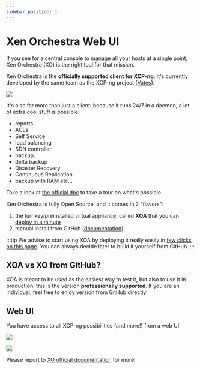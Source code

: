 ```yaml
---
sidebar_position: 1
---
```


# Xen Orchestra Web UI

If you see for a central console to manage all your hosts at a single point, Xen Orchestra (XO) is the right tool for that mission.

Xen Orchestra is the **officially supported client for XCP-ng**. It's currently developed by the same team as the XCP-ng project ([Vates](https://vates.fr)).

![](https://xen-orchestra.com/assets/featuresadmin.png)

It's also far more than just a client: because it runs 24/7 in a daemon, a lot of extra cool stuff is possible:
* reports
* ACLs
* Self Service
* load balancing
* SDN controller
* backup
* delta backup
* Disaster Recovery
* Continuous Replication
* backup with RAM etc…

Take a look at [the official doc](https://xen-orchestra.com/docs/) to take a tour on what's possible.

Xen Orchestra is fully Open Source, and it comes in 2 "flavors":

1. the turnkey/preinstalled virtual appliance, called **XOA** that you can [deploy in a minute](https://xen-orchestra.com/#!/xoa)
2. manual install from GitHub ([documentation](https://xen-orchestra.com/docs/from_the_sources.html))

:::tip
We advise to start using XOA by deploying it really easily in [few clicks on this page](https://xen-orchestra.com/#!/xoa). You can always decide later to build it yourself from GitHub.
:::

## XOA vs XO from GitHub?

XOA is meant to be used as the easiest way to test it, but also to use it in production: this is the version **professionally supported**. If you are an individual, feel free to enjoy version from GitHub directly!

## Web UI

You have access to all XCP-ng possibilities (and more!) from a web UI:

![](https://xen-orchestra.com/assets/main_view.jpg)

![](https://xen-orchestra.com/assets/stats.png)

Please report to [XO official documentation](https://xen-orchestra.com/docs) for more!